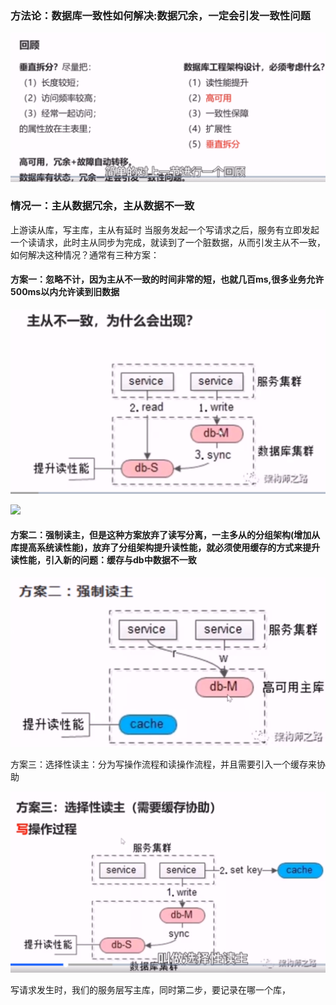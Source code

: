 ### 方法论：数据库一致性如何解决:数据冗余，一定会引发一致性问题

![](https://raw.githubusercontent.com/corykingsf/hack-system-design-pixel/main/imgSnipaste_2021-06-28_19-59-53.png)

### 情况一：主从数据冗余，主从数据不一致

上游读从库，写主库，主从有延时
当服务发起一个写请求之后，服务有立即发起一个读请求，此时主从同步为完成，就读到了一个脏数据，从而引发主从不一致，如何解决这种情况？通常有三种方案：

#### 方案一：忽略不计，因为主从不一致的时间非常的短，也就几百ms,很多业务允许500ms以内允许读到旧数据

![](https://raw.githubusercontent.com/corykingsf/hack-system-design-pixel/main/imgSnipaste_2021-06-28_20-03-12.png)

![](https://raw.githubusercontent.com/corykingsf/hack-system-design-pixel/main/imgSnipaste_方案二：强制读主2021-06-28_20-03-12.png)

#### 方案二：强制读主，但是这种方案放弃了读写分离，一主多从的分组架构(增加从库提高系统读性能)，放弃了分组架构提升读性能，就必须使用缓存的方式来提升读性能，引入新的问题：缓存与db中数据不一致

![](https://raw.githubusercontent.com/corykingsf/hack-system-design-pixel/main/imgSnipaste_2021-06-28_20-09-38.png)




方案三：选择性读主：分为写操作流程和读操作流程，并且需要引入一个缓存来协助

![](https://raw.githubusercontent.com/corykingsf/hack-system-design-pixel/main/imgSnipaste_2021-06-28_20-12-30.png)


写请求发生时，我们的服务层写主库，同时第二步，要记录在哪一个库，